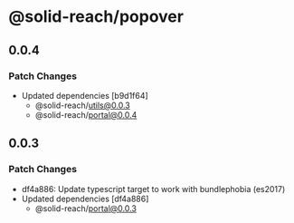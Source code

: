 # @solid-reach/popover

## 0.0.4

### Patch Changes

- Updated dependencies [b9d1f64]
  - @solid-reach/utils@0.0.3
  - @solid-reach/portal@0.0.4

## 0.0.3

### Patch Changes

- df4a886: Update typescript target to work with bundlephobia (es2017)
- Updated dependencies [df4a886]
  - @solid-reach/portal@0.0.3
